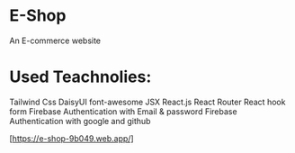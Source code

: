 # E-Shop 
An E-commerce website

# Used Teachnolies:
Tailwind Css
DaisyUI
font-awesome
JSX
React.js
React Router 
React hook form
Firebase Authentication with Email & password
Firebase Authentication with google and github


[https://e-shop-9b049.web.app/]